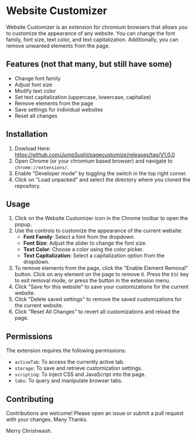 # Website Customizer

Website Customizer is an extension for chromium browsers that allows you to customize the appearance of any website. You can change the font family, font size, text color, and text capitalization. Additionally, you can remove unwanted elements from the page.

## Features (not that many, but still have some)

- Change font family
- Adjust font size
- Modify text color
- Set text capitalization (uppercase, lowercase, capitalize)
- Remove elements from the page
- Save settings for individual websites
- Reset all changes

## Installation

1. Dowload Here: https://github.com/JumpSushi/pagecustomize/releases/tag/V1.0.0
2. Open Chrome (or your chromium based browser) and navigate to `chrome://extensions/`.
3. Enable "Developer mode" by toggling the switch in the top right corner.
4. Click on "Load unpacked" and select the directory where you cloned the repository.

## Usage

1. Click on the Website Customizer icon in the Chrome toolbar to open the popup.
2. Use the controls to customize the appearance of the current website:
    - **Font Family**: Select a font from the dropdown.
    - **Font Size**: Adjust the slider to change the font size.
    - **Text Color**: Choose a color using the color picker.
    - **Text Capitalization**: Select a capitalization option from the dropdown.
3. To remove elements from the page, click the "Enable Element Removal" button. Click on any element on the page to remove it. Press the `ESC` key to exit removal mode, or press the button in the extension menu.
4. Click "Save for this website" to save your customizations for the current website.
5. Click "Delete saved settings" to remove the saved customizations for the current website.
6. Click "Reset All Changes" to revert all customizations and reload the page.

## Permissions

The extension requires the following permissions:
- `activeTab`: To access the currently active tab.
- `storage`: To save and retrieve customization settings.
- `scripting`: To inject CSS and JavaScript into the page.
- `tabs`: To query and manipulate browser tabs.

## Contributing

Contributions are welcome! Please open an issue or submit a pull request with your changes. Many Thanks.


Merry Chrishwash.

